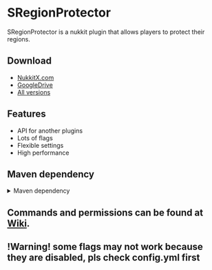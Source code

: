 # SRegionProtector
SRegionProtector is a nukkit plugin that allows players to protect their regions.
## Download
* [NukkitX.com](https://nukkitx.com/resources/sregionprotector.164/)
* [GoogleDrive](https://drive.google.com/file/d/1DiR2aktpDzsLKrAo3PjKzKm5XACt1j8-/view?usp=sharing)
* [All versions](https://drive.google.com/drive/folders/1Z98RAPGY-7NK49ktsBYkZgafUB50r7NC?usp=sharing)
## Features
* API for another plugins
* Lots of flags
* Flexible settings
* High performance
## Maven dependency
<details>
<summary>Maven dependency</summary>

```
<repositories>
    <repository>
        <id>SRegionProtector-master</id>
        <url>https://raw.github.com/SergeyDertan/SRegionProtector/mvn-repo/</url>
        <snapshots>
            <enabled>true</enabled>
            <updatePolicy>always</updatePolicy>
        </snapshots>
    </repository>
</repositories>
<dependencies>
    <dependency>
        <groupId>sergeydertan.sregionprotector</groupId>
        <artifactId>SRegionProtector</artifactId>
        <version>LATEST</version>
    </dependency>
</dependencies>
```

</details>

## Commands and permissions can be found at [Wiki](https://github.com/SergeyDertan/SRegionProtector/wiki).

## !Warning! some flags may not work because they are disabled, pls check config.yml first
